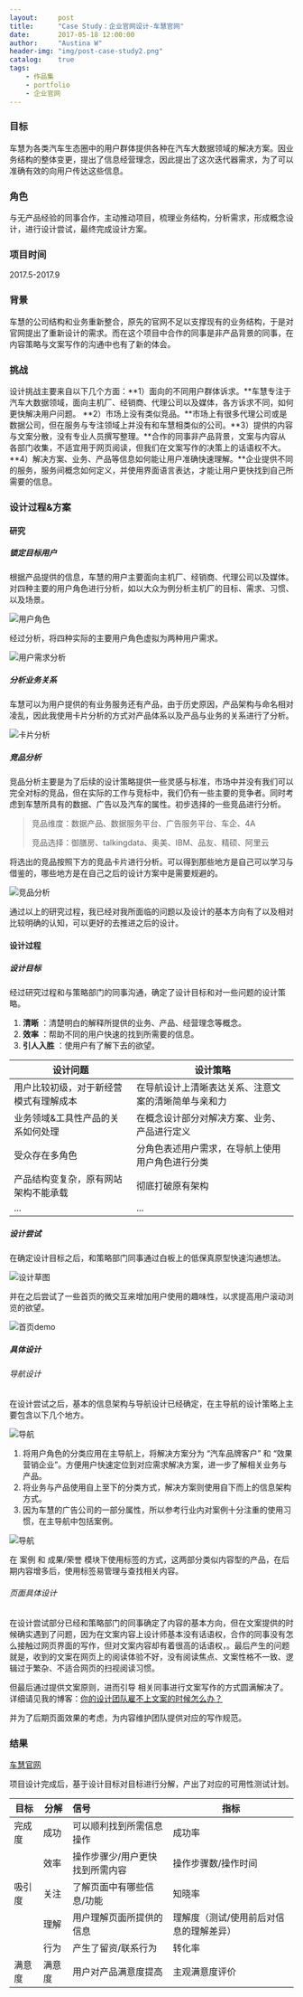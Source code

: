 ```yaml
---
layout:     post
title:      "Case Study：企业官网设计-车慧官网"
date:       2017-05-18 12:00:00
author:     "Austina W"
header-img: "img/post-case-study2.png"
catalog:    true
tags:
    - 作品集
    - portfolio
    - 企业官网
---
```


### 目标

车慧为各类汽车生态圈中的用户群体提供各种在汽车大数据领域的解决方案。因业务结构的整体变更，提出了信息经营理念，因此提出了这次迭代器需求，为了可以准确有效的向用户传达这些信息。



### 角色

与无产品经验的同事合作，主动推动项目，梳理业务结构，分析需求，形成概念设计，进行设计尝试，最终完成设计方案。



### 项目时间

2017.5-2017.9



### 背景

车慧的公司结构和业务重新整合，原先的官网不足以支撑现有的业务结构，于是对官网提出了重新设计的需求。而在这个项目中合作的同事是非产品背景的同事，在内容策略与文案写作的沟通中也有了新的体会。



### 挑战

设计挑战主要来自以下几个方面：**1）面向的不同用户群体诉求。**车慧专注于汽车大数据领域，面向主机厂、经销商、代理公司以及媒体，各方诉求不同，如何更快解决用户问题。 **2）市场上没有类似竞品。**市场上有很多代理公司或是数据公司，但在服务与专注领域上并没有和车慧相类似的公司。**3）提供的内容与文案分散，没有专业人员撰写整理。**合作的同事非产品背景，文案与内容从各部门收集，不适宜用于网页阅读，但我们在文案写作的决策上的话语权不大。**4）解决方案、业务、产品等信息如何能让用户准确快速理解。**企业提供不同的服务，服务间概念如何定义，并使用界面语言表达，才能让用户更快找到自己所需要的信息。



### 设计过程&方案

#### 研究

##### 锁定目标用户

根据产品提供的信息，车慧的用户主要面向主机厂、经销商、代理公司以及媒体。对四种主要的用户角色进行分析，如以大众为例分析主机厂的目标、需求、习惯、以及场景。

![用户角色](http://omqsjp4nk.bkt.clouddn.com/user.png)

经过分析，将四种实际的主要用户角色虚拟为两种用户需求。

![用户需求分析](http://omqsjp4nk.bkt.clouddn.com/%E7%94%A8%E6%88%B7%E9%9C%80%E6%B1%82.png)



##### 分析业务关系

车慧可以为用户提供的有业务服务还有产品，由于历史原因，产品架构与命名相对凌乱，因此我使用卡片分析的方式对产品体系以及产品与业务的关系进行了分析。

![卡片分析](http://omqsjp4nk.bkt.clouddn.com/IMG_1613.JPG)



##### 竞品分析

竞品分析主要是为了后续的设计策略提供一些灵感与标准，市场中并没有我们可以完全对标的竞品，但在实际的工作与竞标中，我们仍有一些主要的竞争者。同时考虑到车慧所具有的数据、广告以及汽车的属性。初步选择的一些竞品进行分析。

> 竞品维度：数据产品、数据服务平台、广告服务平台、车企、4A
>
> 竞品选择：御膳房、talkingdata、奥美、IBM、品友、精硕、阿里云

将选出的竞品按照下方的竞品卡片进行分析。可以得到那些地方是自己可以学习与借鉴的，哪些地方是在自己之后的设计方案中是需要规避的。

![竞品分析](http://omqsjp4nk.bkt.clouddn.com/%E8%BD%A6%E6%85%A7%E5%AE%98%E7%BD%91%E7%AB%9E%E5%93%81%E5%8D%A1%E7%89%87.png)

通过以上的研究过程，我已经对我所面临的问题以及设计的基本方向有了以及相对比较明确的认知，可以更好的去推进之后的设计。



#### 设计过程

##### 设计目标

经过研究过程和与策略部门的同事沟通，确定了设计目标和对一些问题的设计策略。

1. **清晰** ：清楚明白的解释所提供的业务、产品、经营理念等概念。
2. **效率** ：帮助不同的用户快速的找到所需要的信息。
3. **引人入胜** ：使用户有了解下去的欲望。

| 设计问题                | 设计策略                       |
| ------------------- | -------------------------- |
| 用户比较初级，对于新经营模式有理解成本 | 在导航设计上清晰表达关系、注意文案的清晰简单与亲和力 |
| 业务领域&工具性产品的关系如何处理   | 在概念设计部分对解决方案、业务、产品进行定义     |
| 受众存在多角色             | 分角色表述用户需求，在导航上使用用户角色进行分类   |
| 产品结构变复杂，原有网站架构不能承载  | 彻底打破原有架构                   |
| ...                 | ...                        |

##### 设计尝试

在确定设计目标之后，和策略部门同事通过白板上的低保真原型快速沟通想法。

![设计草图](http://omqsjp4nk.bkt.clouddn.com/IMG_1617.JPG)

并在之后尝试了一些首页的微交互来增加用户使用的趣味性，以求提高用户滚动浏览的欲望。

![首页demo](http://omqsjp4nk.bkt.clouddn.com/%E9%A6%96%E9%A1%B5Demo.gif)

##### 具体设计

###### 导航设计

在设计尝试之后，基本的信息架构与导航设计已经确定，在主导航的设计策略上主要包含以下几个地方。

![导航](http://omqsjp4nk.bkt.clouddn.com/%E5%AF%BC%E8%88%AA.jpg)

1. 将用户角色的分类应用在主导航上，将解决方案分为 “汽车品牌客户” 和 “效果营销企业”。方便用户快速定位到对应需求解决方案，进一步了解相关业务与产品。
2. 将业务与产品使用自上至下的分类方式，解决方案则使用自下而上的信息架构方式。
3. 因为车慧的广告公司的一部分属性，所以参考行业内对案例十分注重的使用习惯，在主导航中包括案例。

![导航](http://omqsjp4nk.bkt.clouddn.com/%E5%AF%BC%E8%88%AA2.png)

在 案例 和 成果/荣誉 模块下使用标签的方式，这两部分类似内容型的产品，在后期内容增多后，使用标签易管理与查找相关内容。

###### 页面具体设计

在设计尝试部分已经和策略部门的同事确定了内容的基本方向，但在文案提供的时候确实遇到了问题，因为在文案内容上设计师基本没有话语权，合作的同事没有怎么接触过网页界面的写作，但对文案内容却有着很高的话语权，。最后产生的问题就是，收到的文案在网页上的阅读体验不好，没有阅读焦点、文案性格不一致、逻辑过于繁杂、不适合网页的扫视阅读习惯。

但最后通过提供文案原则，进而引导 相关同事进行文案写作的方式圆满解决了。详细请见我的博客：[你的设计团队雇不上文案的时候怎么办？](https://hexapod2015.github.io/AustinaBlog/2017/07/22/Voice-and-Tone/)

并为了后期页面效果的考虑，为内容维护团队提供对应的写作规范。



### 结果

[车慧官网](http://www.auto-smart.com/)

项目设计完成后，基于设计目标对目标进行分解，产出了对应的可用性测试计划。

| 目标   | 分解   | 信号               | 指标                   |
| ---- | ---- | :--------------- | -------------------- |
| 完成度  | 成功   | 可以顺利找到所需信息操作     | 成功率                  |
|      | 效率   | 操作步骤少/用户更快找到所需内容 | 操作步骤数/操作时间           |
| 吸引度  | 关注   | 了解页面中有哪些信息/功能    | 知晓率                  |
|      | 理解   | 用户理解页面所提供的信息     | 理解度（测试/使用前后对信息的理解差异） |
|      | 行为   | 产生了留资/联系行为       | 转化率                  |
| 满意度  | 满意度  | 用户对产品满意度提高       | 主观满意度评价              |
